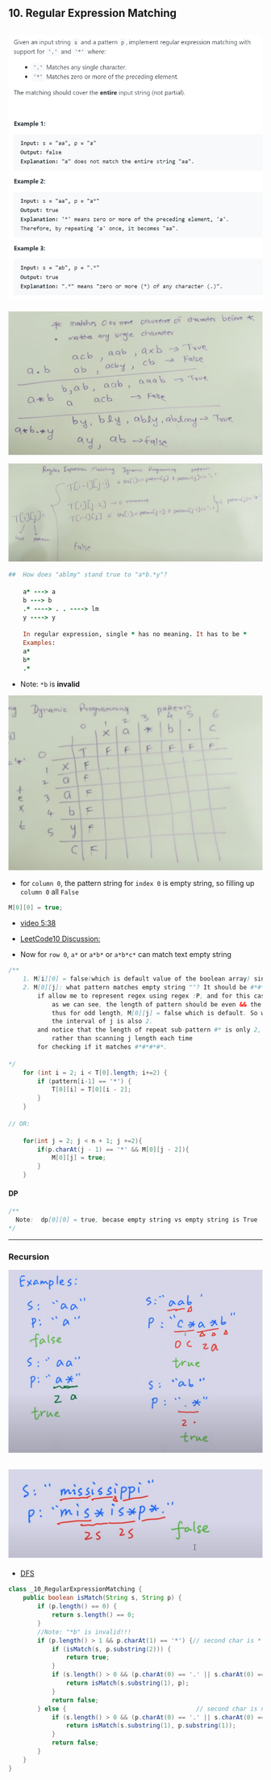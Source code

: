 ## 10. Regular Expression Matching
![](img/2022-11-08-21-55-18.png)
---
![](img/2022-12-01-11-51-57.png)

![](img/2022-12-07-22-07-39.png)

```ruby
##  How does "ablmy" stand true to "a*b.*y"?

    a* ---> a
    b ---> b
    .* ----> . . ----> lm
    y ----> y

    In regular expression, single * has no meaning. It has to be *
    Examples:
    a*
    b*
    .*
```

- Note: `*b`  is **invalid**

![](img/2022-12-07-22-47-53.png)
- for `column 0`, the pattern string for `index 0` is empty string, so filling up `column 0` all `False`
  
```java
M[0][0] = true;
```


- [video 5:38](https://www.youtube.com/watch?v=l3hda49XcDE&t=303s)
- [LeetCode10 Discussion:](https://leetcode.com/problems/regular-expression-matching/discuss/280588/DP-solution-with-the-most-general-natural-explanation)

- Now for `row 0`, `a*` or `a*b*` or `a*b*c*` can match text empty string 

```java
/**
    1. M[i][0] = false(which is default value of the boolean array) since empty pattern cannot match non-empty string
    2. M[0][j]: what pattern matches empty string ""? It should be #*#*#*#*..., or (#*)* 
        if allow me to represent regex using regex :P, and for this case we need to check manually: 
            as we can see, the length of pattern should be even && the character at the even position should be *, 
		    thus for odd length, M[0][j] = false which is default. So we can just skip the odd position, i.e. j starts from 2, 
            the interval of j is also 2. 
		and notice that the length of repeat sub-pattern #* is only 2, we can just make use of M[0][j - 2] 
            rather than scanning j length each time 
		for checking if it matches #*#*#*#*.

*/
    for (int i = 2; i < T[0].length; i+=2) {
        if (pattern[i-1] == '*') {
            T[0][i] = T[0][i - 2];
        }
    }

// OR:

    for(int j = 2; j < n + 1; j +=2){
        if(p.charAt(j - 1) == '*' && M[0][j - 2]){
            M[0][j] = true;
        }
    }
```


#### DP

```java
/**
  Note:  dp[0][0] = true, becase empty string vs empty string is True
*/


```

---

### Recursion

![](img/2022-11-08-22-33-03.png)

![](img/2022-11-08-22-34-44.png)
---

- [DFS](https://www.youtube.com/watch?v=EdWzV-9lQMw)

```java
class _10_RegularExpressionMatching {
    public boolean isMatch(String s, String p) {
        if (p.length() == 0) {
            return s.length() == 0;
        }
        //Note: "*b" is invalid!!!
        if (p.length() > 1 && p.charAt(1) == '*') {// second char is *
            if (isMatch(s, p.substring(2))) {
                return true;
            }
            if (s.length() > 0 && (p.charAt(0) == '.' || s.charAt(0) == p.charAt(0))) {
                return isMatch(s.substring(1), p);
            }
            return false;
        } else {                                    // second char is not *
            if (s.length() > 0 && (p.charAt(0) == '.' || s.charAt(0) == p.charAt(0))) {
                return isMatch(s.substring(1), p.substring(1));
            }
            return false;
        }
    }
}
```
